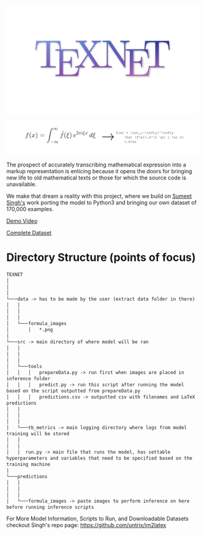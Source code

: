 <p align="center">
  <img src="assets/texnet_logo.png">
</p>

<p align="center">
  <img src="assets/demo.png">
</p>

The prospect of accurately transcribing mathematical expression into a
markup representation is enticing because it opens the doors for
bringing new life to old mathematical texts or those for which the
source code is unavailable.

We make that dream a reality with this project, where we build on [Sumeet Singh's](https://github.com/untrix/im2latex) work porting the model to Python3 and bringing our own dataset of 170,000 examples.


[Demo Video](https://www.youtube.com/watch?v=ew6JG2c3M24&feature=youtu.be)

[Complete Dataset](https://drive.google.com/file/d/1mwUwoyhcz63mTd3s1v4Q8QoRBPBSzGEi/view?usp=sharing)



Directory Structure (points of focus)
==========

```
TEXNET
│   
│      
│
└───data -> has to be made by the user (extract data folder in there)
│   │   
│   │   
│   │
│   └───formula_images
│       │   *.png    
│   
└───src -> main directory of where model will be ran
│   │   
│   │   
│   │
│   └───tools
│   │   │   prepareData.py -> run first when images are placed in inference folder
│   │   │   predict.py -> run this script after running the model based on the script outputted from prepareData.py
│   │   │   predictions.csv -> outputted csv with filenames and LaTeX predictions
│   │   
│   │   
│   │
│   └───tb_metrics -> main logging directory where logs from model training will be stored
│   │
│   │
│   │  run.py -> main file that runs the model, has settable hyperparameters and variables that need to be specified based on the training machine
|
└───predictions
│   │   
│   │   
│   │
│   └───formula_images -> paste images to perform inference on here before running inference scripts

```
For More Model Information, Scripts to Run, and Downloadable Datasets checkout Singh's repo page:
https://github.com/untrix/im2latex
